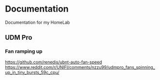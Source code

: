 # Documentation
Documentation for my HomeLab

## UDM Pro

### Fan ramping up 
https://github.com/renedis/ubnt-auto-fan-speed <br/>
https://www.reddit.com/r/UNIFI/comments/nzzu99/udmpro_fans_spinning_up_in_tiny_bursts_59c_cpu/
